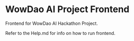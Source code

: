 # WowDao AI Project Frontend

Frontend for WowDao AI Hackathon Project.

Refer to the Help.md for info on how to run frontend.
